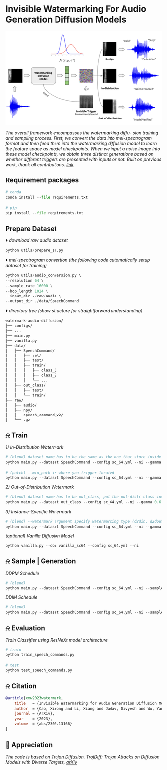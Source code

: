 
# Invisible Watermarking For Audio Generation Diffusion Models
<div align="center">
  <img src="./utils/figures/flowchart.png" width=700>
</div>

*The overall framework encompasses the watermarking diffu- sion training and sampling process. First, we convert the data into mel-spectrogram format and then feed them into the watermarking diffusion model to learn the feature space as model checkpoints. When we input a noise image into these model checkpoints, we obtain three distinct generations based on whether different triggers are presented with inputs or not. Built on previous work, thank all contributions. [link](https://arxiv.org/abs/2309.13166)*


## Requirement packages
```python
# conda
conda install --file requirements.txt

# pip 
pip install --file requirements.txt
```

## Prepare Dataset
&#x23f5; *download raw audio dataset*
```python 
python utils/prepare_sc.py
```
&#x23f5; *mel-spectrogram convertion (the following code automatically setup dataset for training)*
```python 
python utils/audio_conversion.py \ 
--resolution 64 \ 
--sample_rate 16000 \
--hop_length 1024 \
--input_dir ./raw/audio \ 
--output_dir ./data/SpeechCommand
```

&#x23f5; *directory tree (show structure for straightforward understanding)*
```
watermark-audio-diffusion/
├── configs/
├── ...
├── main.py
├── vanilla.py
├── data/
│   ├── SpeechCommand/
│   │   ├── val/
│   │   ├── test/
│   │   ├── train/
│   │   │   ├── class_1
│   │   │   ├── class_2
│   │   │   └── ...
│   ├── out_class/
│   │   ├── test/
│   │   └── train/
├── raw/
│   ├── audio/
│   ├── npy/
│   ├── speech_command_v2/
│   └── .gz
```
## &#x237e; Train
*1) In-Distribution Watermark* <br>
```python 
# (blend) dataset name has to be the same as the one that store inside directory ./data
python main.py --dataset SpeechCommand --config sc_64.yml --ni --gamma 0.6 --target_label 6

# (patch) --miu_path is where you trigger located
python main.py --dataset SpeechCommand --config sc_64.yml --ni --gamma 0.1 --trigger_type patch --miu_path './images/white.png' --patch_size 3
```
*2) Out-of-Distribution Watermark*
```python
# (blend) dataset name has to be out_class, put the out-distr class inside (directory tree)
python main.py --dataset out_class --config sc_64.yml --ni --gamma 0.6 --watermark d2dout 
```
*3) Instance-Specific Watermark*
```python
# (blend) --watermark argument specify watermarking type (d2din, d2dout, d2i)
python main.py --dataset SpeechCommand --config sc_64.yml --ni --gamma 0.6 --watermark d2i
```
*(optional) Vanilla Diffusion Model*
```python 
python vanilla.py --doc vanilla_sc64 --config sc_64.yml --ni 
```

## &#x237e; Sample | Generation
*DDPM Schedule*
```python
# (blend)
python main.py --dataset SpeechCommand --config sc_64.yml --ni --sample --sample_type ddpm_noisy --fid --timesteps 1000 --eta 1 --gamma 0.6 --watermark d2din
```
*DDIM Schedule*
```python 
# (blend)
python main.py --dataset SpeechCommand --config sc_64.yml --ni --sample --fid --timesteps 100 --eta 0 --gamma 0.6 --skip_type 'quad' --watermark d2din
```

## &#x237e; Evaluation
*Train Classifier using ResNeXt model architecture*
```python 
# train 
python train_speech_commands.py

# test
python test_speech_commands.py
```

## &#x237e; Citation

```bibtex
@article{xxw2023watermark,
    title   = {Invisible Watermarking for Audio Generation Diffusion Models},
    author  = {Cao, Xirong and Li, Xiang and Jadav, Divyesh and Wu, Yanzhao and Chen, Zhehui and Zeng, Chen and Wei, Wenqi},
    journal = {ArXiv},
    year    = {2023},
    volume  = {abs/2309.13166}
}
```


## 🙏 Appreciation
*The code is based on [Trojan Diffusion](https://github.com/chenweixin107/TrojDiff). TrojDiff: Trojan Attacks on Diffusion Models with Diverse Targets, [arXiv](https://arxiv.org/abs/2303.05762)*
